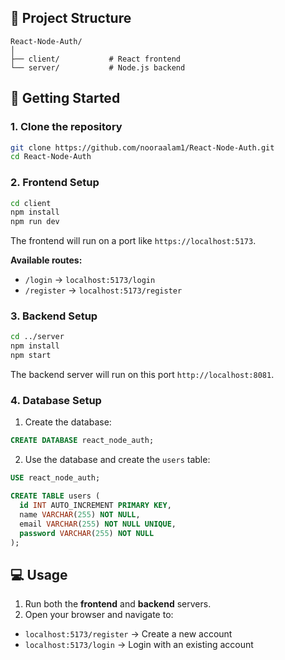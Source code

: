 ## 📂 Project Structure

```
React-Node-Auth/
│
├── client/           # React frontend
└── server/           # Node.js backend
```

## 🔧 Getting Started

### 1. Clone the repository

```bash
git clone https://github.com/nooraalam1/React-Node-Auth.git
cd React-Node-Auth
```

### 2. Frontend Setup

```bash
cd client
npm install
npm run dev
```

The frontend will run on a port like `https://localhost:5173`.

**Available routes:**

* `/login` → `localhost:5173/login`
* `/register` → `localhost:5173/register`

### 3. Backend Setup

```bash
cd ../server
npm install
npm start
```

The backend server will run on this port  `http://localhost:8081`.

### 4. Database Setup

1. Create the database:

```sql
CREATE DATABASE react_node_auth;
```

2. Use the database and create the `users` table:

```sql
USE react_node_auth;

CREATE TABLE users (
  id INT AUTO_INCREMENT PRIMARY KEY,
  name VARCHAR(255) NOT NULL,
  email VARCHAR(255) NOT NULL UNIQUE,
  password VARCHAR(255) NOT NULL
);
```


## 💻 Usage

1. Run both the **frontend** and **backend** servers.
2. Open your browser and navigate to:

* `localhost:5173/register` → Create a new account
* `localhost:5173/login` → Login with an existing account



